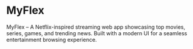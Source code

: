 # MyFlex
 MyFlex – A Netflix-inspired streaming web app showcasing top movies, series, games, and trending news. Built with a modern UI for a seamless entertainment browsing experience.
